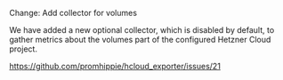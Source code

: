Change: Add collector for volumes

We have added a new optional collector, which is disabled by default, to gather
metrics about the volumes part of the configured Hetzner Cloud project.

https://github.com/promhippie/hcloud_exporter/issues/21
